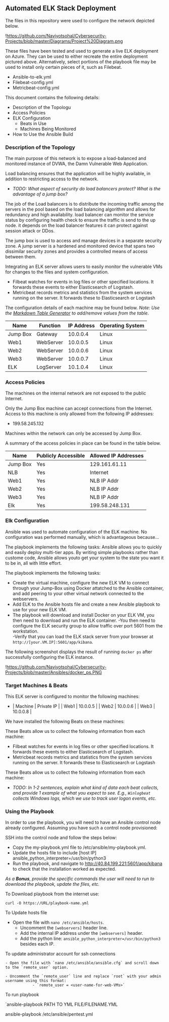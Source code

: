 ## Automated ELK Stack Deployment

The files in this repository were used to configure the network depicted below.

!https://github.com/Navjyotsohal/Cybersecurity-Projects/blob/master/Diagrams/Project%20Diagram.png

These files have been tested and used to generate a live ELK deployment on Azure. They can be used to either recreate the entire deployment pictured above. Alternatively, select portions of the playbook file may be used to install only certain pieces of it, such as Filebeat.

  - Ansible-to-elk.yml
  - Filebeat-config.yml
  - Metricbeat-config.yml

This document contains the following details:
- Description of the Topologu
- Access Policies
- ELK Configuration
  - Beats in Use
  - Machines Being Monitored
- How to Use the Ansible Build


### Description of the Topology

The main purpose of this network is to expose a load-balanced and monitored instance of DVWA, the Damn Vulnerable Web Application.

Load balancing ensures that the application will be highly available, in addition to restricting access to the network.
- _TODO: What aspect of security do load balancers protect? What is the advantage of a jump box?_

The job of the Load balancers is to distribute the incoming traffic among the servers in the pool based on the load balancing algorithm and allows for redundancy and high availability. load balancer can monitor the service status by configuring health check to ensure the traffic is send to the up node. it depends on the load balancer features it can protect against session attack or DDos.

The jump box is used to access and manage devices in a separate security zone. A jump server is a hardened and monitored device that spans two dissimilar security zones and provides a controlled means of access between them. 

Integrating an ELK server allows users to easily monitor the vulnerable VMs for changes to the files and system configuration.
- Filbeat watches for events in log files or other specified locations. It forwards these events to either Elasticsearch of Logstash.
- Metricbeat records metrics and statistics from the system services running on the server. It forwards these to Elasticsearch or Logstash

The configuration details of each machine may be found below.
_Note: Use the [Markdown Table Generator](http://www.tablesgenerator.com/markdown_tables) to add/remove values from the table_.

| Name     | Function | IP Address | Operating System |
|----------|----------|------------|------------------|
| Jump Box | Gateway  | 10.0.0.4   | Linux            |
| Web1     |WebServer | 10.0.0.5   | Linux            |
| Web2     |WebServer | 10.0.0.6   | Linux            |
| Web3     |WebServer | 10.0.0.7   | Linux            |
| ELK      |LogServer | 10.1.0.4   | Linux            |
### Access Policies

The machines on the internal network are not exposed to the public Internet. 

Only the Jump Box machine can accept connections from the Internet. Access to this machine is only allowed from the following IP addresses:
- 199.58.245.132

Machines within the network can only be accessed by Jump Box.

A summary of the access policies in place can be found in the table below.

| Name     | Publicly Accessible | Allowed IP Addresses |
|----------|---------------------|----------------------|
| Jump Box | Yes                 |129.161.61.11			|
| NLB      | Yes                 | Internet             |
| Web1     | Yes                 | NLB IP Addr          |
| Web2     | Yes                 | NLB IP Addr          |
| Web3     | Yes                 | NLB IP Addr          |
| Elk      | Yes                 | 199.58.248.131       |

### Elk Configuration

Ansible was used to automate configuration of the ELK machine. No configuration was performed manually, which is advantageous because...

The playbook implements the following tasks:
Ansible allows you to quickly and easily deploy multi-tier apps. By writing simple playbooks rather than custome code, Ansible allows youto get your system to the state you want it to be in, all with little effort.

The playbook implements the following tasks:

- Create the virtual machine, configure the new ELK VM to connect through your Jump-Box using Docker attatched to the Ansible container, and add peering to your other virtual network connected to the webservers.
- Add ELK to the Ansible hosts file and create a new Ansible playbook to use for your new ELK VM.
- The playbook will download and install Docker on your ELK VM, you then need to download and run the ELK container.
-You then need to configure the ELK security group to allow traffic over port 5601 from the workstation.  
-Verify that you can load the ELK stack server from your browser at `http://[your.VM.IP]:5601/app/kibana`.

The following screenshot displays the result of running `docker ps` after successfully configuring the ELK instance.

!https://github.com/Navjyotsohal/Cybersecurity-Projects/blob/master/Ansibles/docker_ps.PNG

### Target Machines & Beats
This ELK server is configured to monitor the following machines:
- | Machine | Private IP | 
  | Web1    | 10.0.0.5   | 
  | Web2    | 10.0.0.6   | 
  | Web3    | 10.0.0.8   | 

We have installed the following Beats on these machines:

These Beats allow us to collect the following information from each machine:
- Filbeat watches for events in log files or other specified locations. It forwards these events to either Elasticsearch of Logstash.
- Metricbeat records metrics and statistics from the system services running on the server. It forwards these to Elasticsearch or Logstash

These Beats allow us to collect the following information from each machine:
- _TODO: In 1-2 sentences, explain what kind of data each beat collects, and provide 1 example of what you expect to see. E.g., `Winlogbeat` collects Windows logs, which we use to track user logon events, etc._

### Using the Playbook
In order to use the playbook, you will need to have an Ansible control node already configured. Assuming you have such a control node provisioned: 

SSH into the control node and follow the steps below:
- Copy the my-playbook.yml file to /etc/ansible/my-playbook.yml.
- Update the hosts file to include [host IP] ansible_python_interpreter=/usr/bin/python3 
- Run the playbook, and navigate to http://40.84.199.221:5601/app/kibana to check that the installation worked as expected.


_As a **Bonus**, provide the specific commands the user will need to run to download the playbook, update the files, etc._

To Download playbook from the internet use:

`curl -O https://URL/playbook-name.yml`

To Update hosts file 
- Open the file with `nano /etc/ansible/hosts`.
    - Uncomment the `[webservers]` header line.
    - Add the internal IP address under the `[webservers]` header.
	- Add the python line: `ansible_python_interpreter=/usr/bin/python3` besides each IP.

To update administrator account for ssh connections

    - Open the file with `nano /etc/ansible/ansible.cfg` and scroll down to the `remote_user` option.
    
    - Uncomment the `remote_user` line and replace `root` with your admin username using this format:
				- `remote_user = <user-name-for-web-VMs>`


To run playbook

`ansible-playbook PATH TO YML FILE/FILENAME.YML 
 



ansible-playbook /etc/ansible/pentest.yml